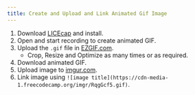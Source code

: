 ```yaml
---
title: Create and Upload and Link Animated Gif Image
---
```

1.  Download <a href='http://www.cockos.com/licecap/' target='_blank' rel='nofollow'>LICEcap</a> and install.
2.  Open and start recording to create animated GIF.
3.  Upload the `.gif` file in <a href='http://ezgif.com/optimize' target='_blank' rel='nofollow'>EZGIF.com</a>.
    *   Crop, Resize and Optimize as many times or as required.
4.  Download animated GIF.
5.  Upload image to <a href='http://imgur.com' target='_blank' rel='nofollow'>imgur.com</a>.
6.  Link image using `![image title](https://cdn-media-1.freecodecamp.org/imgr/RqgGcf5.gif)`.